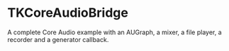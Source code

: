 TKCoreAudioBridge
=================

A complete Core Audio example with an AUGraph, a mixer, a file player, a recorder and a generator callback.
